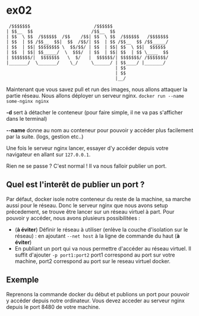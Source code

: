 # ex02

```
 /$$$$$$$                        /$$$$$$
| $$__  $$                      /$$__  $$
| $$  \ $$  /$$$$$$  /$$    /$$| $$  \ $$  /$$$$$$   /$$$$$$$
| $$  | $$ /$$__  $$|  $$  /$$/| $$  | $$ /$$__  $$ /$$_____/
| $$  | $$| $$$$$$$$ \  $$/$$/ | $$  | $$| $$  \ $$|  $$$$$$
| $$  | $$| $$_____/  \  $$$/  | $$  | $$| $$  | $$ \____  $$
| $$$$$$$/|  $$$$$$$   \  $/   |  $$$$$$/| $$$$$$$/ /$$$$$$$/
|_______/  \_______/    \_/     \______/ | $$____/ |_______/
                                         | $$
                                         | $$
                                         |__/
```

Maintenant que vous savez pull et run des images, nous allons attaquer la partie réseau. Nous allons déployer un serveur nginx.
`docker run --name some-nginx nginx`

**-d** sert à détacher le conteneur (pour faire simple, il ne va pas s'afficher dans le terminal)

**--name** donne au nom au conteneur pour pouvoir y accéder plus facilement par la suite. (logs, gestion etc..)

Une fois le serveur nginx lancer, essayer d'y accéder depuis votre navigateur en allant sur `127.0.0.1`.

Rien ne se passe ? C'est normal ! Il va nous falloir publier un port.

## Quel est l'interêt de publier un port ?
Par défaut, docker isole notre conteneur du reste de la machine, sa marche aussi pour le réseau.
Donc le serveur nginx que nous avons setup précedement, se trouve être lancer sur un réseau virtuel à part. Pour pouvoir y accéder, nous avons plusieurs possibilitées :
- (**à éviter**) Définir le réseau à utiliser (enlève la couche d'isolation sur le réseau) : en ajoutant `--net host` à la ligne de commande du haut (**à éviter**)
- En publiant un port qui va nous permettre d'accéder au réseau virtuel. Il suffit d'ajouter `-p port1:port2` port1 correspond au port sur votre machine, port2 correspond au port sur le reseau virtuel docker.

## Exemple
Reprenons la commande docker du début et publions un port pour pouvoir y accéder depuis notre ordinateur. Vous devez acceder au serveur nginx depuis le port 8480 de votre machine.
